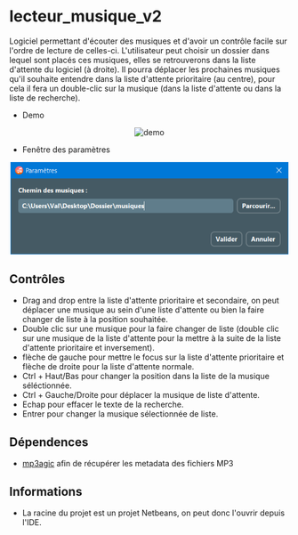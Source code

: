 # lecteur_musique_v2

Logiciel permettant d'écouter des musiques et d'avoir un contrôle facile sur l'ordre de lecture de celles-ci. L'utilisateur peut choisir un dossier dans lequel sont placés ces musiques, elles se retrouverons dans la liste d'attente du logiciel (à droite). Il pourra déplacer les prochaines musiques qu'il souhaite entendre dans la liste d'attente prioritaire (au centre), pour cela il fera un double-clic sur la musique (dans la liste d'attente ou dans la liste de recherche).

- Demo
<div align="center">
<img src="https://github.com/ValentinLe/lecteur_musique_v2/blob/master/screenshots/demo.gif" alt="demo" width="716" height="402">
</div>

- Fenêtre des paramètres
<div align="center">
<img src="https://github.com/ValentinLe/lecteur_musique_v2/blob/master/screenshots/parametres.PNG" alt="parametres" width="500">
</div>

## Contrôles
- Drag and drop entre la liste d'attente prioritaire et secondaire, on peut déplacer une musique au sein d'une liste d'attente ou bien la faire changer de liste à la position souhaitée.
- Double clic sur une musique pour la faire changer de liste (double clic sur une musique de la liste d'attente pour la mettre à la suite de la liste d'attente prioritaire et inversement).
- flèche de gauche pour mettre le focus sur la liste d'attente prioritaire et flèche de droite pour la liste d'attente normale.
- Ctrl + Haut/Bas pour changer la position dans la liste de la musique séléctionnée.
- Ctrl + Gauche/Droite pour déplacer la musique de liste d'attente.
- Echap pour effacer le texte de la recherche.
- Entrer pour changer la musique sélectionnée de liste.

## Dépendences
- <a href="https://github.com/mpatric/mp3agic">mp3agic</a> afin de récupérer les metadata des fichiers MP3

## Informations
- La racine du projet est un projet Netbeans, on peut donc l'ouvrir depuis l'IDE.
